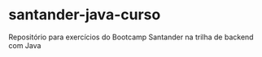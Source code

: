 # santander-java-curso
Repositório para exercícios do Bootcamp Santander na trilha de backend com Java
